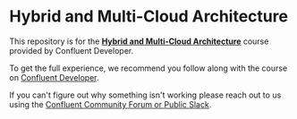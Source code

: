 # Hybrid and Multi-Cloud Architecture

This repository is for the [**Hybrid and Multi-Cloud Architecture**](https://) course provided by Confluent Developer.

To get the full experience, we recommend you follow along with the course on [Confluent Developer](https://developer.confluent.io). 

If you can't figure out why something isn't working please reach out to us using the [Confluent Community Forum or Public Slack](https://www.confluent.io/community/ask-the-community/).